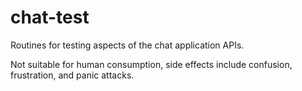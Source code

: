 # chat-test

Routines for testing aspects of the chat application APIs.

Not suitable for human consumption, side effects include confusion, frustration, and panic attacks.
